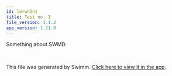 ```yaml
---
id: lorwn5nz
title: Test no. 1
file_version: 1.1.2
app_version: 1.11.0
---
```


Something about SWMD.

<br/>

This file was generated by Swimm. [Click here to view it in the app](http://localhost:5000/repos/Z2l0aHViJTNBJTNBb2hteXpzaCUzQSUzQUlkaXRZZWdlclN3aW1t/docs/lorwn5nz).
